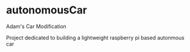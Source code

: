 # autonomousCar
Adam's Car Modification

Project dedicated to building a lightweight raspberry pi based autonmous car
